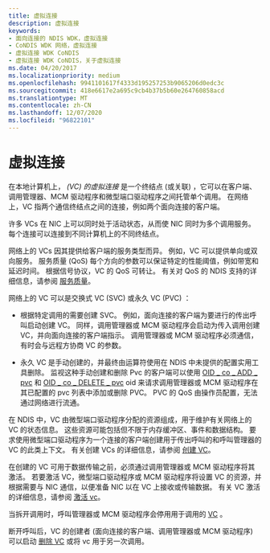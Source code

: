 ```yaml
---
title: 虚拟连接
description: 虚拟连接
keywords:
- 面向连接的 NDIS WDK，虚拟连接
- CoNDIS WDK 网络，虚拟连接
- 虚拟连接 WDK CoNDIS
- 虚拟连接 WDK CoNDIS，关于虚拟连接
ms.date: 04/20/2017
ms.localizationpriority: medium
ms.openlocfilehash: 9941101617f4333d195257253b9065206d0edc3c
ms.sourcegitcommit: 418e6617e2a695c9cb4b37b5b60e264760858acd
ms.translationtype: MT
ms.contentlocale: zh-CN
ms.lasthandoff: 12/07/2020
ms.locfileid: "96822101"
---
```

# <a name="virtual-connections"></a>虚拟连接





在本地计算机上， *(VC) 的虚拟连接* 是一个终结点 (或关联) ，它可以在客户端、调用管理器、MCM 驱动程序和微型端口驱动程序之间托管单个调用。 在网络上，VC 指两个通信终结点之间的连接，例如两个面向连接的客户端。

许多 VCs 在 NIC 上可以同时处于活动状态，从而使 NIC 同时为多个调用服务。 每个连接可以连接到不同计算机上的不同终结点。

网络上的 VCs 因其提供给客户端的服务类型而异。 例如，VC 可以提供单向或双向服务。 服务质量 (QoS) 每个方向的参数可以保证特定的性能阈值，例如带宽和延迟时间。 根据信号协议，VC 的 QoS 可转让。 有关对 QoS 的 NDIS 支持的详细信息，请参阅 [服务质量](quality-of-service.md)。

网络上的 VC 可以是交换式 VC (SVC) 或永久 VC (PVC) ：

-   根据特定调用的需要创建 SVC。 例如，面向连接的客户端为要进行的传出呼叫启动创建 VC。 同样，调用管理器或 MCM 驱动程序会启动为传入调用创建 VC，并向面向连接的客户端指示。 调用管理器或 MCM 驱动程序必须通信，有时会与远程方协商 VC 的参数。

-   永久 VC 是手动创建的，并最终由运算符使用在 NDIS 中未提供的配置实用工具删除。 监视这种手动创建和删除 Pvc 的客户端可以使用 [OID \_ co \_ ADD \_ pvc](./oid-co-add-pvc.md) 和 [OID \_ co \_ DELETE \_ pvc](./oid-co-delete-pvc.md) oid 来请求调用管理器或 MCM 驱动程序在其已配置的 pvc 列表中添加或删除 PVC。 PVC 的 QoS 由操作员配置，无法通过网络进行流通。

在 NDIS 中，VC 由微型端口驱动程序分配的资源组成，用于维护有关网络上的 VC 的状态信息。 这些资源可能包括但不限于内存缓冲区、事件和数据结构。 要求使用微型端口驱动程序为一个连接的客户端创建用于传出呼叫的和呼叫管理器的 VC 的此类上下文。 有关创建 VCs 的详细信息，请参阅 [创建 VC](creating-a-vc.md)。

在创建的 VC 可用于数据传输之前，必须通过调用管理器或 MCM 驱动程序将其激活。 若要激活 VC，微型端口驱动程序或 MCM 驱动程序将设置 VC 的资源，并根据需要与 NIC 通信，以便准备 NIC 以在 VC 上接收或传输数据。 有关 VC 激活的详细信息，请参阅 [激活 vc](activating-a-vc.md)。

当拆开调用时，呼叫管理器或 MCM 驱动程序会停用用于调用的 [VC](deactivating-a-vc.md) 。

断开呼叫后，VC 的创建者 (面向连接的客户端、调用管理器或 MCM 驱动程序) 可以启动 [删除 VC](deleting-a-vc.md) 或将 vc 用于另一次调用。

 

